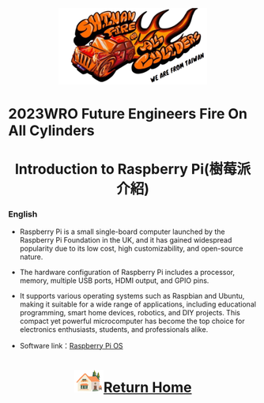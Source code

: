 <div align=center><img src="../img/logo.png" width=300></div>

2023WRO Future Engineers Fire On All Cylinders  
====
# <div align="center">Introduction to Raspberry Pi(樹莓派介紹) </div> 
### English 
- Raspberry Pi is a small single-board computer launched by the Raspberry Pi Foundation in the UK, and it has gained widespread popularity due to its low cost, high customizability, and open-source nature. 
- The hardware configuration of Raspberry Pi includes a processor, memory, multiple USB ports, HDMI output, and GPIO pins. 
- It supports various operating systems such as Raspbian and Ubuntu, making it suitable for a wide range of applications, including educational programming, smart home devices, robotics, and DIY projects. This compact yet powerful microcomputer has become the top choice for electronics enthusiasts, students, and professionals alike.



- Software link：[Raspberry Pi OS](https://www.raspberrypi.com/software/) 
# <div align="center">![HOME](../../other/img/Home.png)[Return Home](../../)</div>  


